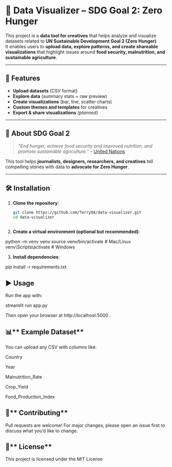 # 🥗 Data Visualizer – **SDG Goal 2: Zero Hunger**

This project is a **data tool for creatives** that helps analyze and visualize datasets related to **UN Sustainable Development Goal 2 (Zero Hunger)**.  
It enables users to **upload data, explore patterns, and create shareable visualizations** that highlight issues around **food security, malnutrition, and sustainable agriculture**.  

---

## 🚀 **Features**
- **Upload datasets** (CSV format)  
- **Explore data** (summary stats + raw preview)  
- **Create visualizations** (bar, line, scatter charts)  
- **Custom themes and templates** for creatives  
- **Export & share visualizations** *(planned)*  

---

## 📖 **About SDG Goal 2**
> *“End hunger, achieve food security and improved nutrition, and promote sustainable agriculture.”* – [United Nations](https://sdgs.un.org/goals/goal2)  

This tool helps **journalists, designers, researchers, and creatives** tell compelling stories with data to **advocate for Zero Hunger**.  

---

## 🛠️ **Installation**

1. **Clone the repository**:
   ```bash
   git clone https://github.com/Terry84/data-visualizer.git
   cd data-visualizer



2. **Create a virtual environment (optional but recommended)**:

python -m venv venv
source venv/bin/activate     # Mac/Linux
venv\Scripts\activate        # Windows


3. **Install dependencies**:

pip install -r requirements.txt

## ▶️ **Usage**

Run the app with:

streamlit run app.py


Then open your browser at http://localhost:5000
.

## 📊** Example Dataset**

You can upload any CSV with columns like:

Country

Year

Malnutrition_Rate

Crop_Yield

Food_Production_Index

## 🤝** Contributing**

Pull requests are welcome! For major changes, please open an issue first to discuss what you’d like to change.

## 📜** License**

This project is licensed under the MIT License
